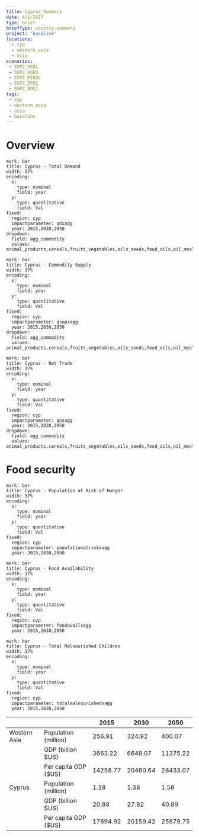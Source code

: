 ```yaml
---
title: Cyprus Summary
date: 4/1/2017
type: brief
briefType: country-summary
project: 'baseline'
locations:
  - cyp
  - western_asia
  - asia
scenarios:
 - SSP2_GFDL
 - SSP2_HGEM
 - SSP2_MIROC
 - SSP2_IPSL
 - SSP2_NOCC
tags:
 - cyp
 - western_asia
 - asia
 - baseline
---
```

# Overview 

```chart
mark: bar
title: Cyprus - Total Demand
width: 37%
encoding:
  x:
    type: nominal
    field: year
  y:
    type: quantitative
    field: Val
fixed:
  region: cyp
  impactparameter: qdxagg
  year: 2015,2030,2050
dropdown:
  field: agg_commodity
  values: animal_products,cereals,fruits_vegetables,oils_seeds,food_oils,oil_meals,other,pulses,roots_tubers,sugar
```

```chart
mark: bar
title: Cyprus - Commodity Supply
width: 37%
encoding:
  x:
    type: nominal
    field: year
  y:
    type: quantitative
    field: Val
fixed:
  region: cyp
  impactparameter: qsupxagg
  year: 2015,2030,2050
dropdown:
  field: agg_commodity
  values: animal_products,cereals,fruits_vegetables,oils_seeds,food_oils,oil_meals,other,pulses,roots_tubers,sugar
```

```chart
mark: bar
title: Cyprus - Net Trade
width: 37%
encoding:
  x:
    type: nominal
    field: year
  y:
    type: quantitative
    field: Val
fixed:
  region: cyp
  impactparameter: qnxagg
  year: 2015,2030,2050
dropdown:
  field: agg_commodity
  values: animal_products,cereals,fruits_vegetables,oils_seeds,food_oils,oil_meals,other,pulses,roots_tubers,sugar
```

# Food security

```chart
mark: bar
title: Cyprus - Population at Risk of Hunger
width: 37%
encoding:
  x:
    type: nominal
    field: year
  y:
    type: quantitative
    field: Val
fixed:
  region: cyp
  impactparameter: populationatriskxagg
  year: 2015,2030,2050
```

```chart
mark: bar
title: Cyprus - Food Availability
width: 37%
encoding:
  x:
    type: nominal
    field: year
  y:
    type: quantitative
    field: Val
fixed:
  region: cyp
  impactparameter: foodavailxagg
  year: 2015,2030,2050
```

```chart
mark: bar
title: Cyprus - Total Malnourished Children
width: 37%
encoding:
  x:
    type: nominal
    field: year
  y:
    type: quantitative
    field: Val
fixed:
  region: cyp
  impactparameter: totalmalnourishedxagg
  year: 2015,2030,2050
```

|   |   | 2015 | 2030 | 2050 |
|---|---|---|---|---|
| Western Asia | Population (million) | 256.91 | 324.92 | 400.07 |
|  | GDP (billion $US) | 3663.22 | 6648.07 | 11375.22 |
|  | Per capita GDP ($US) | 14258.77 | 20460.64 | 28433.07 |
| Cyprus | Population (million) | 1.18 | 1.38 | 1.58 |
|  | GDP (billion $US) | 20.88 | 27.82 | 40.89 |
|  | Per capita GDP ($US) | 17694.92| 20159.42| 25879.75|